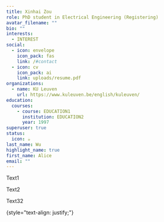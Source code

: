 ```yaml
---
title: Xinhai Zou
role: PhD student in Electrical Engineering (Registering)
avatar_filename: ""
bio: ""
interests:
  - INTEREST
social:
  - icon: envelope
    icon_pack: fas
    link: /#contact
  - icon: cv
    icon_pack: ai
    link: uploads/resume.pdf
organizations:
  - name: KU Leuven
    url: https://www.kuleuven.be/english/kuleuven/
education:
  courses:
    - course: EDUCATION1
      institution: EDUCATION2
      year: 1997
superuser: true
status:
  icon: ☕️
last_name: Wu
highlight_name: true
first_name: Alice
email: ""
---
```

Text1

T﻿ext2

T﻿ext32

{style="text-align: justify;"}